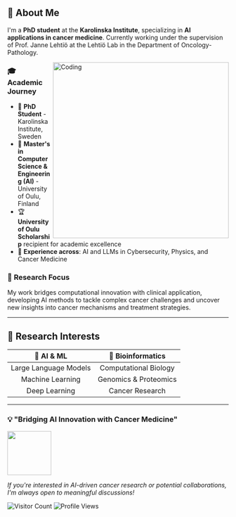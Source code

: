 ## 🚀 About Me

I'm a **PhD student** at the **Karolinska Institute**, specializing in **AI applications in cancer medicine**. Currently working under the supervision of Prof. Janne Lehtiö at the Lehtiö Lab in the Department of Oncology-Pathology.

<img align="right" alt="Coding" width="400" src="https://media.giphy.com/media/qgQUggAC3Pfv687qPC/giphy.gif">

### 🎓 **Academic Journey**
- 🔬 **PhD Student** - Karolinska Institute, Sweden
- 🎯 **Master's in Computer Science & Engineering (AI)** - University of Oulu, Finland
- 🏆 **University of Oulu Scholarship** recipient for academic excellence
- 💼 **Experience across**: AI and LLMs in Cybersecurity, Physics, and Cancer Medicine

### 🔬 **Research Focus**
My work bridges computational innovation with clinical application, developing AI methods to tackle complex cancer challenges and uncover new insights into cancer mechanisms and treatment strategies.

---

## 🧬 Research Interests

<div align="center">

| 🤖 **AI & ML** | 🧬 **Bioinformatics** |
|:---:|:---:|
| Large Language Models | Computational Biology|
| Machine Learning | Genomics & Proteomics |
| Deep Learning | Cancer Research |

</div>

---

### 💡 "Bridging AI Innovation with Cancer Medicine"

<img src="https://media.giphy.com/media/3oKIPEqDGUULpEU0aQ/giphy.gif" width="100">

*If you're interested in AI-driven cancer research or potential collaborations, I'm always open to meaningful discussions!*

![Visitor Count](https://visitor-badge.laobi.icu/badge?page_id=YourGitHubUsername.YourGitHubUsername)
![Profile Views](https://komarev.com/ghpvc/?username=YourGitHubUsername&color=brightgreen)

</div>


